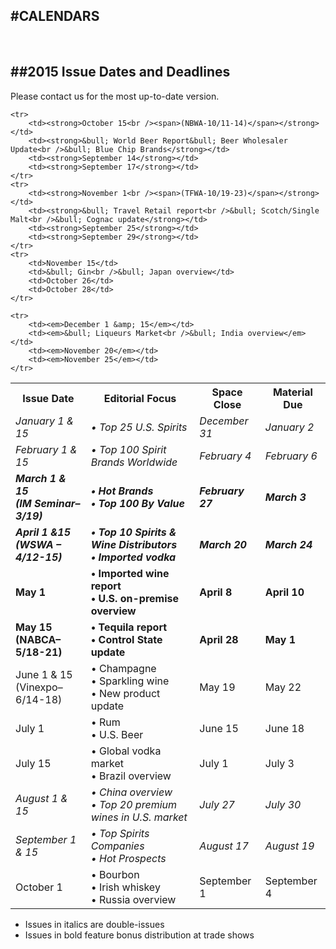 
#CALENDARS
---

<br />

##2015 Issue Dates and Deadlines
---

Please contact us for the most up-to-date version.

<table>
	<tr>
		<th>Issue Date</th>
		<th>Editorial Focus</th>
		<th>Space Close</th>
		<th>Material Due</th>
	</tr>
    <tr>
        <td><em>January 1 &amp; 15</em></td>
        <td><em>&bull; Top 25 U.S. Spirits</em></td>
        <td><em>December 31</em></td>
        <td><em>January 2</em></td>
    </tr>
    <tr>
        <td><em>February 1 &amp; 15</em></td>
        <td><em>&bull; Top 100 Spirit Brands Worldwide</em></td>
        <td><em>February 4</em></td>
        <td><em>February 6</em></td>
    </tr>
    <tr>
        <td><em><strong>March 1 &amp; 15<br /><span>(IM Seminar–3/19)</span></strong></em></td>
        <td><em><strong>&bull; Hot Brands<br />&bull; Top 100 By Value</strong></em></td>
        <td><em><strong>February 27</strong></em></td>
        <td><em><strong>March 3</strong></em></td>
    </tr>
    <tr>
        <td><em><strong>April 1 &amp;15<br /><span>(WSWA – 4/12-15)</span></strong></em></td>
        <td><em><strong>&bull; Top 10 Spirits &amp; Wine Distributors<br />&bull; Imported vodka</strong></em></td>
        <td><em><strong>March 20</strong></em></td>
        <td><em><strong>March 24</strong></em></td>
    </tr>
    <tr>
        <td><strong>May 1</strong></td>
        <td><strong>&bull; Imported wine report<br />&bull; U.S. on-premise overview</strong></td>
        <td><strong>April 8</strong></td>
        <td><strong>April 10</strong></td>
    </tr>
    <tr>
        <td><strong>May 15<br /><span>(NABCA–5/18-21)</span></strong></td>
        <td><strong>&bull; Tequila report<br />&bull; Control State update</strong></td>
        <td><strong>April 28</strong></td>
        <td><strong>May 1</strong></td>
    </tr>
    <tr>
        <td>June 1 &amp; 15<br />(Vinexpo–6/14-18)</td>
        <td>&bull; Champagne<br />&bull; Sparkling wine<br />&bull; New product update</td>
        <td>May 19</td>
        <td>May 22</td>
    </tr>
    <tr>
        <td>July 1</td>
        <td>&bull; Rum<br/>&bull; U.S. Beer</td>
        <td>June 15</td>
        <td>June 18</td>
    </tr>
    <tr>
        <td>July 15</td>
        <td>&bull; Global vodka market<br />&bull; Brazil overview</td>
        <td>July 1</td>
        <td>July 3</td>
    </tr>
    <tr>
        <td><em>August 1 &amp; 15</em></td>
        <td><em>&bull; China overview<br />&bull; Top 20 premium wines in U.S. market</em></td>
        <td><em>July 27</em></td>
        <td><em>July 30</em></td>
    </tr>
    <tr>
        <td><em>September 1 &amp; 15</em></td>
        <td><em>&bull; Top Spirits Companies<br />&bull; Hot Prospects</em></td>
        <td><em>August 17</em></td>
        <td><em>August 19</em></td>
    </tr>
    <tr>
        <td>October 1</td>
        <td>&bull; Bourbon<br />&bull; Irish whiskey<br />&bull; Russia overview</td>
        <td>September 1</td>
        <td>September 4</td>
    </tr>


    <tr>
        <td><strong>October 15<br /><span>(NBWA-10/11-14)</span></strong></td>
        <td><strong>&bull; World Beer Report&bull; Beer Wholesaler Update<br />&bull; Blue Chip Brands</strong></td>
        <td><strong>September 14</strong></td>
        <td><strong>September 17</strong></td>
    </tr>
    <tr>
        <td><strong>November 1<br /><span>(TFWA-10/19-23)</span></strong></td>
        <td><strong>&bull; Travel Retail report<br />&bull; Scotch/Single Malt<br />&bull; Cognac update</strong></td>
        <td><strong>September 25</strong></td>
        <td><strong>September 29</strong></td>
    </tr>
    <tr>
        <td>November 15</td>
        <td>&bull; Gin<br />&bull; Japan overview</td>
        <td>October 26</td>
        <td>October 28</td>
    </tr>

    <tr>
        <td><em>December 1 &amp; 15</em></td>
        <td><em>&bull; Liqueurs Market<br />&bull; India overview</em></td>
        <td><em>November 20</em></td>
        <td><em>November 25</em></td>
    </tr>
</table>

- Issues in italics are double-issues
- Issues in bold feature bonus distribution at trade shows
